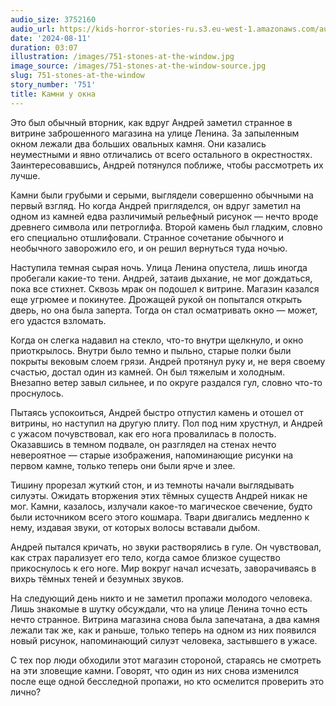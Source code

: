 ```yaml
---
audio_size: 3752160
audio_url: https://kids-horror-stories-ru.s3.eu-west-1.amazonaws.com/audio/751-stones-at-the-window.mp3
date: '2024-08-11'
duration: 03:07
illustration: /images/751-stones-at-the-window.jpg
image_source: /images/751-stones-at-the-window-source.jpg
slug: 751-stones-at-the-window
story_number: '751'
title: Камни у окна
---
```


Это был обычный вторник, как вдруг Андрей заметил странное в витрине заброшенного магазина на улице Ленина. За запыленным окном лежали два больших овальных камня. Они казались неуместными и явно отличались от всего остального в окрестностях. Заинтересовавшись, Андрей потянулся поближе, чтобы рассмотреть их лучше.

Камни были грубыми и серыми, выглядели совершенно обычными на первый взгляд. Но когда Андрей пригляделся, он вдруг заметил на одном из камней едва различимый рельефный рисунок — нечто вроде древнего символа или петроглифа. Второй камень был гладким, словно его специально отшлифовали. Странное сочетание обычного и необычного заворожило его, и он решил вернуться туда ночью.

Наступила темная сырая ночь. Улица Ленина опустела, лишь иногда пробегали какие-то тени. Андрей, затаив дыхание, не мог дождаться, пока все стихнет. Сквозь мрак он подошел к витрине. Магазин казался еще угрюмее и покинутее. Дрожащей рукой он попытался открыть дверь, но она была заперта. Тогда он стал осматривать окно — может, его удастся взломать.

Когда он слегка надавил на стекло, что-то внутри щелкнуло, и окно приоткрылось. Внутри было темно и пыльно, старые полки были покрыты вековым слоем грязи. Андрей протянул руку и, не веря своему счастью, достал один из камней. Он был тяжелым и холодным. Внезапно ветер завыл сильнее, и по округе раздался гул, словно что-то проснулось.

Пытаясь успокоиться, Андрей быстро отпустил камень и отошел от витрины, но наступил на другую плиту. Пол под ним хрустнул, и Андрей с ужасом почувствовал, как его нога провалилась в полость. Оказавшись в темном подвале, он разглядел на стенах нечто невероятное — старые изображения, напоминающие рисунки на первом камне, только теперь они были ярче и злее.

Тишину прорезал жуткий стон, и из темноты начали выглядывать силуэты. Ожидать вторжения этих тёмных существ Андрей никак не мог. Камни, казалось, излучали какое-то магическое свечение, будто были источником всего этого кошмара. Твари двигались медленно к нему, издавая звуки, от которых волосы вставали дыбом.

Андрей пытался кричать, но звуки растворялись в гуле. Он чувствовал, как страх парализует его тело, когда самое близкое существо прикоснулось к его ноге. Мир вокруг начал исчезать, заворачиваясь в вихрь тёмных теней и безумных звуков.

На следующий день никто и не заметил пропажи молодого человека. Лишь знакомые в шутку обсуждали, что на улице Ленина точно есть нечто странное. Витрина магазина снова была запечатана, а два камня лежали так же, как и раньше, только теперь на одном из них появился новый рисунок, напоминающий силуэт человека, застывшего в ужасе.

С тех пор люди обходили этот магазин стороной, стараясь не смотреть на эти зловещие камни. Говорят, что один из них снова изменился после еще одной бесследной пропажи, но кто осмелится проверить это лично?